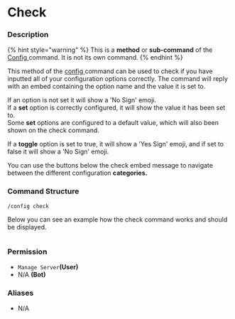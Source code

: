 # Check

### Description

{% hint style="warning" %}
This is a **method** or **sub-command** of the [Config ](./)command. It is not its own command.
{% endhint %}

This method of the [config ](./)command can be used to check if you have inputted all of your configuration options correctly. The command will reply with an embed containing the option name and the value it is set to.

If an option is not set it will show a 'No Sign' emoji.\
If a **set** option is correctly configured, it will show the value it has been set to.\
Some **set** options are configured to a default value, which will also been shown on the check command.

If a **toggle** option is set to true, it will show a 'Yes Sign' emoji, and if set to false it will show a 'No Sign' emoji.

You can use the buttons below the check embed message to navigate between the different configuration **categories.**&#x20;

### Command Structure

```
/config check
```

Below you can see an example how the check command works and should be displayed.

<figure><img src="https://i.imgur.com/dZQkg3r.png" alt=""><figcaption></figcaption></figure>

### **Permission**

* `Manage Server`**(User)**
* N/A **(Bot)**

### Aliases

* N/A

